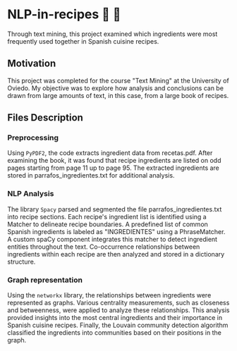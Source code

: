 # NLP-in-recipes 📖 🥘
Through text mining, this project examined which ingredients were most frequently used together in Spanish cuisine recipes.
## Motivation
This project was completed for the course "Text Mining" at the University of Oviedo. My objective was to explore how analysis and conclusions can be drawn from large amounts of text, in this case, from a large book of recipes. 

## Files Description
### Preprocessing
Using `PyPDF2`, the code extracts ingredient data from recetas.pdf. After examining the book, it was found that recipe ingredients are listed on odd pages starting from page 11 up to page 95. The extracted ingredients are stored in parrafos_ingredientes.txt for additional analysis.

### NLP Analysis
The library `Spacy` parsed and segmented the file parrafos_ingredientes.txt into recipe sections. Each recipe's ingredient list is identified using a Matcher to delineate recipe boundaries. A predefined list of common Spanish ingredients is labeled as "INGREDIENTES" using a PhraseMatcher. A custom spaCy component integrates this matcher to detect ingredient entities throughout the text. Co-occurrence relationships between ingredients within each recipe are then analyzed and stored in a dictionary structure.

### Graph representation
Using the `networkx` library, the relationships between ingredients were represented as graphs. Various centrality measurements, such as closeness and betweenness, were applied to analyze these relationships. This analysis provided insights into the most central ingredients and their importance in Spanish cuisine recipes. Finally, the Louvain community detection algorithm classified the ingredients into communities based on their positions in the graph.
